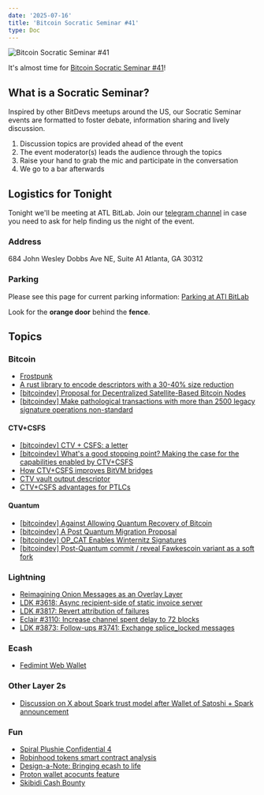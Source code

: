 ```yaml
---
date: '2025-07-16'
title: 'Bitcoin Socratic Seminar #41'
type: Doc
---
```


![Bitcoin Socratic Seminar #41](/bitcoin-socratic-seminar-41.jpg)

It's almost time for <a href="https://www.meetup.com/atlantabitdevs/">Bitcoin Socratic Seminar #41</a>!

## What is a Socratic Seminar?

Inspired by other BitDevs meetups around the US, our Socratic Seminar events are formatted to foster debate, information sharing and lively discussion.

1. Discussion topics are provided ahead of the event
2. The event moderator(s) leads the audience through the topics
3. Raise your hand to grab the mic and participate in the conversation
4. We go to a bar afterwards

## Logistics for Tonight

Tonight we'll be meeting at ATL BitLab. Join our <a href="https://atlantabitdevs.org/telegram/" target="_blank">telegram channel</a> in case you need to ask for help finding us the night of the event.

### Address

684 John Wesley Dobbs Ave NE,
Suite A1
Atlanta, GA 30312

### Parking

Please see this page for current parking information: <a href="https://atlbitlab.com/parking-at-atl-bitlab">Parking at ATl BitLab</a>

Look for the **orange door** behind the **fence**.

## Topics

### Bitcoin

- [Frostpunk](https://spiralbtc.substack.com/p/nerd-of-the-month-frostpunk)
- [A rust library to encode descriptors with a 30-40% size reduction](https://delvingbitcoin.org/t/a-rust-library-to-encode-descriptors-with-a-30-40-size-reduction/1804)
- [[bitcoindev] Proposal for Decentralized Satellite-Based Bitcoin Nodes](https://groups.google.com/g/bitcoindev/c/57_6D3O8RZg/m/cTzolEEkBwAJ)
- [[bitcoindev] Make pathological transactions with more than 2500 legacy signature operations non-standard](https://groups.google.com/g/bitcoindev/c/u2Bz1Ms8_lA/m/AdgOwwLUBQAJ)

#### CTV+CSFS

- [[bitcoindev] CTV + CSFS: a letter](https://groups.google.com/g/bitcoindev/c/KJF6A55DPJ8/m/ZWhVgOm7AQAJ)
- [[bitcoindev] What's a good stopping point? Making the case for the capabilities enabled by CTV+CSFS](https://groups.google.com/g/bitcoindev/c/-qJc1EWQzY0/m/9O_ga58aAwAJ)
- [How CTV+CSFS improves BitVM bridges](https://delvingbitcoin.org/t/how-ctv-csfs-improves-bitvm-bridges/1591/25)
- [CTV vault output descriptor](https://delvingbitcoin.org/t/ctv-vault-output-descriptor/1766)
- [CTV+CSFS advantages for PTLCs](https://delvingbitcoin.org/t/ctv-csfs-can-we-reach-consensus-on-a-first-step-towards-covenants/1509/80)

#### Quantum

- [[bitcoindev] Against Allowing Quantum Recovery of Bitcoin](https://groups.google.com/g/bitcoindev/c/uUK6py0Yjq0/m/UOcjKudiAwAJ)
- [[bitcoindev] A Post Quantum Migration Proposal](https://groups.google.com/g/bitcoindev/c/uEaf4bj07rE/m/RMkPWnrSBwAJ)
- [[bitcoindev] OP_CAT Enables Winternitz Signatures](https://groups.google.com/g/bitcoindev/c/Zx_NMqZH65Y/m/LV5zE15qAQAJ)
- [[bitcoindev] Post-Quantum commit / reveal Fawkescoin variant as a soft fork](https://groups.google.com/g/bitcoindev/c/LpWOcXMcvk8/m/DjaiWnViAQAJ)

### Lightning

- [Reimagining Onion Messages as an Overlay Layer](https://delvingbitcoin.org/t/reimagining-onion-messages-as-an-overlay-layer/1799)
- [LDK #3618: Async recipient-side of static invoice server](https://github.com/lightningdevkit/rust-lightning/issues/3618)
- [LDK #3817: Revert attribution of failures](https://github.com/lightningdevkit/rust-lightning/pull/3817)
- [Eclair #3110: Increase channel spent delay to 72 blocks](https://github.com/ACINQ/eclair/pull/3110)
- [LDK #3873: Follow-ups #3741: Exchange splice_locked messages](https://github.com/lightningdevkit/rust-lightning/pull/3873)

### Ecash

- [Fedimint Web Wallet](https://x.com/Harsh_dev098/status/1933888486139978085)

### Other Layer 2s

- [Discussion on X about Spark trust model after Wallet of Satoshi + Spark announcement](https://x.com/TheBlueMatt/status/1940179770735829432)

### Fun

- [Spiral Plushie Confidential 4](https://spiralbtc.substack.com/p/plushie-confidential-4-logistics)
- [Robinhood tokens smart contract analysis](https://x.com/allenf32/status/1940395784605925855)
- [Design-a-Note: Bringing ecash to life](https://habla.news/a/naddr1qvzqqqr4gupzprpfkvsapu7xzdpcst4yjc37s3m3dyxdq4nwgzus7z896dpnd24qqqxnzde4xqurgd3c8qenqd3ssgmp38)
- [Proton wallet acocunts feature](https://x.com/protonwallet/status/1932485335981641968)
- [Skibidi Cash Bounty](https://x.com/pavlenex/status/1942616034747228480)
